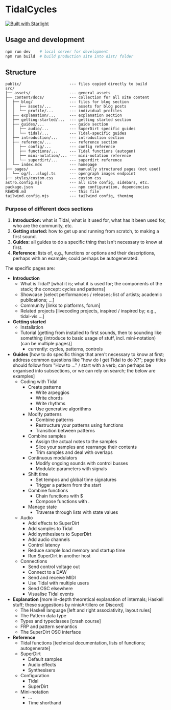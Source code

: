 # TidalCycles

[![Built with Starlight](https://astro.badg.es/v2/built-with-starlight/tiny.svg)](https://starlight.astro.build)

## Usage and development

```bash
npm run dev    # local server for development
npm run build  # build production site into dist/ folder
```

## Structure

```
public/                     --- files copied directly to build
src/
├── assets/                 --- general assets
├── content/docs/           --- collection for all site content
│  ├── blog/                --- files for blog section
│  │  ├── assets/...        --- assets for blog posts
│  │  └── profile/...       --- individual profiles
│  ├── explanation/...      --- explanation section
│  ├── getting-started/...  --- getting started section
│  ├── guides/...           --- guide section
│  │  ├── audio/...         --- SuperDirt specific guides
│  │  └── tidal/...         --- Tidal-specific guides
│  ├── introduction/...     --- introduction section
│  ├── reference/...        --- reference section
│  │  ├── config/...        --- config reference
│  │  ├── functions/...     --- Tidal functions (autogen)
│  │  ├── mini-notation/... --- mini-notation reference
│  │  └── superdirt/...     --- superdirt reference
│  └── index.mdx            --- homepage
├── pages/                  --- manually structured pages (not used)
│  └── og/[...slug].ts      --- opengraph images endpoint
├── styles/custom.css       --- custom css
astro.config.mjs            --- all site config, sidebars, etc.
package.json                --- npm configuration, dependencies
README.md                   --- this file
tailwind.config.mjs         --- tailwind config, theming
```

### Purpose of different docs sections

1. **Introduction:** what is Tidal, what is it used for, what has it been used for, who are the community, etc.
2. **Getting started:** how to get up and running from scratch, to making a first sound.
3. **Guides:** all guides to do a specific thing that isn't necessary to know at first.
4. **Reference:** lists of, e.g., functions or options and their descriptions, perhaps with an example; could perhaps be autogenerated.

The specific pages are:

- **Introduction**
  - What is Tidal? [what it is; what it is used for; the components of the stack; the concept: cycles and patterns]
  - Showcase [select performances / releases; list of artists; academic publications; ...]
  - Community [links to platforms, forum]
  - Related projects [livecoding projects, inspired / inspired by; e.g., tidal-vis ...]
- **Getting started**
  - Installation
  - Tutorial [getting from installed to first sounds, then to sounding like something (introduce to basic usage of stuff, incl. mini-notation) (can be multiple pages)]
    - currently: cycles, patterns, controls
- **Guides** [how to do specific things that aren't necessary to know at first; address common questions like "how do I get Tidal to do X?"; page titles should follow from "How to ..." / start with a verb; can perhaps be organised into subsections, or we can rely on search; the below are examples]
  - Coding with Tidal
    - Create patterns
      - Write arpeggios
      - Write chords
      - Write rhythms
      - Use generative algorithms
    - Modify patterns
      - Combine patterns
      - Restructure your patterns using functions
      - Transition between patterns
    - Combine samples
      - Assign the actual notes to the samples
      - Slice your samples and rearrange their contents
      - Trim samples and deal with overlaps
    - Continuous modulators
      - Modify ongoing sounds with control busses
      - Modulate parameters with signals
    - Shift time
      - Set tempos and global time signatures
      - Trigger a pattern from the start
    - Combine functions
      - Chain functions with $
      - Compose functions with .
    - Manage state
      - Traverse through lists with state values
  - Audio
    - Add effects to SuperDirt
    - Add samples to Tidal
    - Add synthesisers to SuperDirt
    - Add audio channels
    - Control latency
    - Reduce sample load memory and startup time
    - Run SuperDirt in another host
  - Connections
    - Send control voltage out
    - Connect to a DAW
    - Send and receive MIDI
    - Use Tidal with multiple users
    - Send OSC elsewhere
    - Visualise Tidal events
- **Explanation** [more in-depth theoretical explanation of internals; Haskell stuff; these suggestions by ninioArtillero on Discord]
  - The Haskell language [left and right associativity, layout rules]
  - The Pattern data type
  - Types and typeclasses [crash course]
  - FRP and pattern semantics
  - The SuperDirt OSC interface
- **Reference**
  - Tidal functions [technical documentation, lists of functions; autogenerate]
  - SuperDirt
    - Default samples
    - Audio effects
    - Synthesisers
  - Configuration
    - Tidal
    - SuperDirt
  - Mini-notation
    - ...
    - Time shorthand
